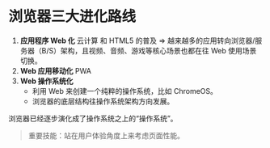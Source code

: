 # 浏览器三大进化路线

1. **应用程序 Web 化**
   云计算 和 HTML5 的普及 => 越来越多的应用转向浏览器/服务器（B/S）架构，且视频、音频、游戏等核心场景也都在往 Web 使用场景切换。
2. **Web 应用移动化**
   PWA
3. **Web 操作系统化**
   - 利用 Web 来创建一个纯粹的操作系统，比如 ChromeOS。
   - 浏览器的底层结构往操作系统架构方向发展。

浏览器已经逐步演化成了操作系统之上的“操作系统”。

> 重要技能：站在用户体验角度上来考虑页面性能。